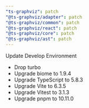 ```yaml
---
"ts-graphviz": patch
"@ts-graphviz/adapter": patch
"@ts-graphviz/common": patch
"@ts-graphviz/react": patch
"@ts-graphviz/core": patch
"@ts-graphviz/ast": patch
---
```


Update Develop Environment
- Drop turbo
- Upgrade biome to 1.9.4
- Upgrade TypeScript to 5.8.3
- Upgrade Vite to 6.3.5
- Upgrade Vitest to 3.1.3
- Upgrade pnpm to 10.11.0

